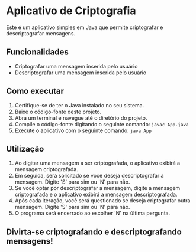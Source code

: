# Aplicativo de Criptografia

Este é um aplicativo simples em Java que permite criptografar e descriptografar mensagens.

## Funcionalidades

- Criptografar uma mensagem inserida pelo usuário
- Descriptografar uma mensagem inserida pelo usuário

## Como executar

1. Certifique-se de ter o Java instalado no seu sistema.
2. Baixe o código-fonte deste projeto.
3. Abra um terminal e navegue até o diretório do projeto.
4. Compile o código-fonte digitando o seguinte comando: `javac App.java`
5. Execute o aplicativo com o seguinte comando: `java App`

## Utilização

1. Ao digitar uma mensagem a ser criptografada, o aplicativo exibirá a mensagem criptografada.
2. Em seguida, será solicitado se você deseja descriptografar a mensagem. Digite 'S' para sim ou 'N' para não.
3. Se você optar por descriptografar a mensagem, digite a mensagem criptografada e o aplicativo exibirá a mensagem descriptografada.
4. Após cada iteração, você será questionado se deseja criptografar outra mensagem. Digite 'S' para sim ou 'N' para não.
5. O programa será encerrado ao escolher 'N' na última pergunta.

## Divirta-se criptografando e descriptografando mensagens!




